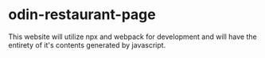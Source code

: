 # odin-restaurant-page

This website will utilize npx and webpack for development and will have the entirety of it's contents generated by javascript. 